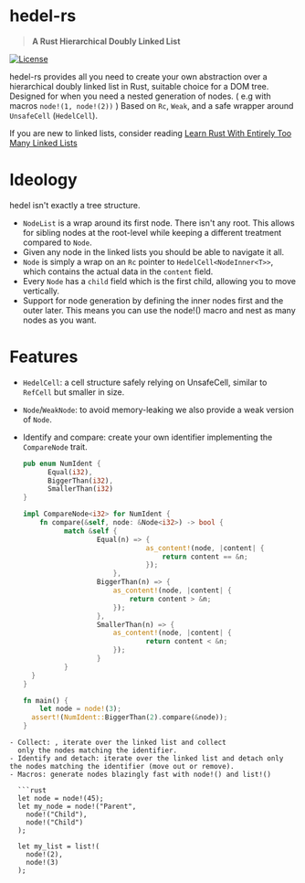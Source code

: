
# hedel-rs

> **A Rust Hierarchical Doubly Linked List**

[![License](https://img.shields.io/badge/licence-GPL3.0-blue)](LICENSE-GPL)

hedel-rs provides all you need to create your own abstraction over a
hierarchical doubly linked list in Rust, suitable choice for a DOM tree.
Designed for when you need a nested generation of nodes. ( e.g with macros ```node!(1, node!(2))``` )
Based on `Rc`, `Weak`, and a safe wrapper around `UnsafeCell` (`HedelCell`).

If you are new to linked lists, consider reading [Learn Rust With Entirely Too Many Linked Lists](https://rust-unofficial.github.io/too-many-lists/)

# Ideology

hedel isn't exactly a tree structure.

- `NodeList` is a wrap around its first node. There isn't any root. This allows for
  sibling nodes at the root-level while keeping a different treatment compared to `Node`.
- Given any node in the linked lists you should be able to navigate it all.
- `Node` is simply a wrap on an `Rc` pointer to `HedelCell<NodeInner<T>>`, which contains the actual data in the `content` field.
- Every `Node` has a `child` field which is the first child, allowing you to move vertically.
- Support for node generation by defining the inner nodes first and the outer later.
  This means you can use the node!() macro and nest as many nodes as you want.

# Features

- `HedelCell`: a cell structure safely relying on UnsafeCell, similar to `RefCell` but smaller in size.
- `Node`/`WeakNode`: to avoid memory-leaking we also provide a weak version of `Node`.
- Identify and compare: create your own identifier implementing the `CompareNode` trait.

  ```rust
  pub enum NumIdent {
        Equal(i32),
        BiggerThan(i32),
        SmallerThan(i32)
  }

  impl CompareNode<i32> for NumIdent {
      fn compare(&self, node: &Node<i32>) -> bool {
        	match &self {
  					Equal(n) => {
								as_content!(node, |content| {
									return content == &n;
								});
						},
  					BiggerThan(n) => {
  						as_content!(node, |content| {
  							return content > &n;
  						});
  					},
  					SmallerThan(n) => {
  						as_content!(node, |content| {
  								return content < &n;
  						});
  					}
  			}
    }
  }

  fn main() {
	  let node = node!(3);
    assert!(NumIdent::BiggerThan(2).compare(&node));
  }
```
- Collect: , iterate over the linked list and collect
  only the nodes matching the identifier.
- Identify and detach: iterate over the linked list and detach only the nodes matching the identifier (move out or remove).
- Macros: generate nodes blazingly fast with node!() and list!()
  
  ```rust
  let node = node!(45);
  let my_node = node!("Parent",
    node!("Child"),
    node!("Child")
  );

  let my_list = list!(
    node!(2),
    node!(3)
  );
  ```

